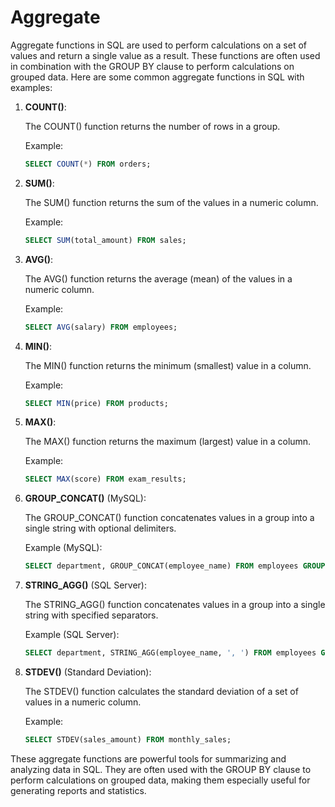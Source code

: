 # Aggregate

Aggregate functions in SQL are used to perform calculations on a set of values and return a single value as a result. These functions are often used in combination with the GROUP BY clause to perform calculations on grouped data. Here are some common aggregate functions in SQL with examples:

1. **COUNT()**:

   The COUNT() function returns the number of rows in a group.

   Example:

   ```sql
   SELECT COUNT(*) FROM orders;
   ```
2. **SUM()**:

   The SUM() function returns the sum of the values in a numeric column.

   Example:

   ```sql
   SELECT SUM(total_amount) FROM sales;
   ```
3. **AVG()**:

   The AVG() function returns the average (mean) of the values in a numeric column.

   Example:

   ```sql
   SELECT AVG(salary) FROM employees;
   ```
4. **MIN()**:

   The MIN() function returns the minimum (smallest) value in a column.

   Example:

   ```sql
   SELECT MIN(price) FROM products;
   ```
5. **MAX()**:

   The MAX() function returns the maximum (largest) value in a column.

   Example:

   ```sql
   SELECT MAX(score) FROM exam_results;
   ```
6. **GROUP_CONCAT()** (MySQL):

   The GROUP_CONCAT() function concatenates values in a group into a single string with optional delimiters.

   Example (MySQL):

   ```sql
   SELECT department, GROUP_CONCAT(employee_name) FROM employees GROUP BY department;
   ```
7. **STRING_AGG()** (SQL Server):

   The STRING_AGG() function concatenates values in a group into a single string with specified separators.

   Example (SQL Server):

   ```sql
   SELECT department, STRING_AGG(employee_name, ', ') FROM employees GROUP BY department;
   ```
8. **STDEV()** (Standard Deviation):

   The STDEV() function calculates the standard deviation of a set of values in a numeric column.

   Example:

   ```sql
   SELECT STDEV(sales_amount) FROM monthly_sales;
   ```

These aggregate functions are powerful tools for summarizing and analyzing data in SQL. They are often used with the GROUP BY clause to perform calculations on grouped data, making them especially useful for generating reports and statistics.
